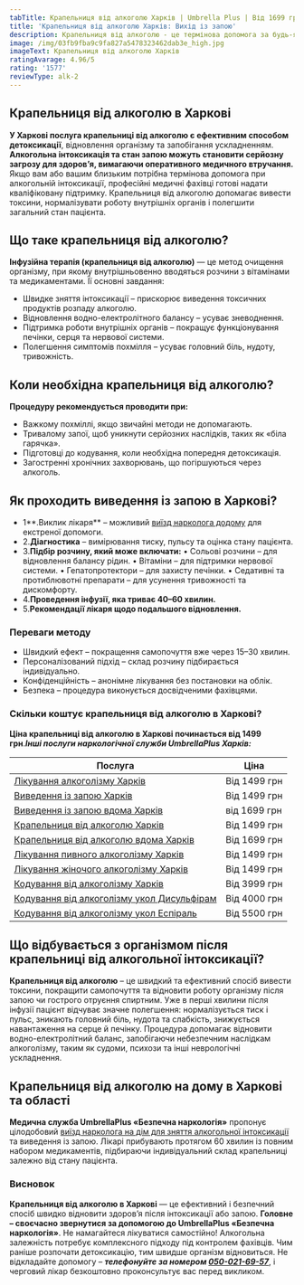 ```yaml
---
tabTitle: Крапельниця від алкоголю Харків | Umbrella Plus | Від 1699 грн
title: 'Крапельниця від алкоголю Харків: Вихід із запою'
description: Крапельниця від алкоголю - це термінова допомога за будь-якої інтоксикації
image: /img/03fb9fba9c9fa827a5478323462dab3e_high.jpg
imageText: Крапельниця від алкоголю Харків
ratingAvarage: 4.96/5
rating: '1577'
reviewType: alk-2
---
```


## Крапельниця від алкоголю в Харкові

**У Харкові послуга крапельниці від алкоголю є ефективним способом детоксикації**, відновлення організму та запобігання ускладненням. **Алкогольна інтоксикація та стан запою можуть становити серйозну загрозу для здоров’я, вимагаючи оперативного медичного втручання.** Якщо вам або вашим близьким потрібна термінова допомога при алкогольній інтоксикації, професійні медичні фахівці готові надати кваліфіковану підтримку. Крапельниця від алкоголю допомагає вивести токсини, нормалізувати роботу внутрішніх органів і полегшити загальний стан пацієнта.

## Що таке крапельниця від алкоголю?

**Інфузійна терапія (крапельниця від алкоголю)** — це метод очищення організму, при якому внутрішньовенно вводяться розчини з вітамінами та медикаментами. Її основні завдання:

* Швидке зняття інтоксикації – прискорює виведення токсичних продуктів розпаду алкоголю.
* Відновлення водно-електролітного балансу – усуває зневоднення.
* Підтримка роботи внутрішніх органів – покращує функціонування печінки, серця та нервової системи.
* Полегшення симптомів похмілля – усуває головний біль, нудоту, тривожність.

## Коли необхідна крапельниця від алкоголю?

**Процедуру рекомендується проводити при:**

* Важкому похміллі, якщо звичайні методи не допомагають.
* Тривалому запої, щоб уникнути серйозних наслідків, таких як «біла гарячка».
* Підготовці до кодування, коли необхідна попередня детоксикація.
* Загостренні хронічних захворювань, що погіршуються через алкоголь.

## Як проходить виведення із запою в Харкові?

* 1\*\*.Виклик лікаря\*\* – можливий [виїзд нарколога додому](https://umbrella-plus.com.ua/uk/kharkiv/vivod-iz-zapoia-na-domy-kharkiv-ua/) для екстреної допомоги.
* 2.**Діагностика** – вимірювання тиску, пульсу та оцінка стану пацієнта.
* 3.**Підбір розчину, який може включати:**
  • Сольові розчини – для відновлення балансу рідин.
  • Вітаміни – для підтримки нервової системи.
  • Гепатопротектори – для захисту печінки.
  • Седативні та протиблювотні препарати – для усунення тривожності та дискомфорту.
* 4.**Проведення інфузії, яка триває 40–60 хвилин.**
* 5.**Рекомендації лікаря щодо подальшого відновлення.**

### Переваги методу

* Швидкий ефект – покращення самопочуття вже через 15–30 хвилин.
* Персоналізований підхід – склад розчину підбирається індивідуально.
* Конфіденційність – анонімне лікування без постановки на облік.
* Безпека – процедура виконується досвідченими фахівцями.

### Скільки коштує крапельниця від алкоголю в Харкові?

**Ціна крапельниці від алкоголю в Харкові починається від 1499 грн**.***Інші послуги наркологічної служби UmbrellaPlus Харків:***

| Послуга                                                                                                                             | Ціна         |
| ----------------------------------------------------------------------------------------------------------------------------------- | ------------ |
| [Лікування алкоголізму Харків](https://umbrella-plus.com.ua/uk/kharkiv/lechenie-alkogolizma-kharkiv-ua/)                            | Від 1499 грн |
| [Виведення із запою Харків](https://umbrella-plus.com.ua/uk/kharkiv/vivod-iz-zapoia-kharkiv-ua/)                                    | Від 1499 грн |
| [Виведення із запою вдома Харків](https://umbrella-plus.com.ua/uk/kharkiv/vivod-iz-zapoia-na-domy-kharkiv-ua/)                      | від 1699 грн |
| [Крапельниця від алкоголю Харків](https://umbrella-plus.com.ua/uk/kharkiv/kapelnica_ot_alkogola_kharkiv-ua/)                        | Від 1499 грн |
| [Крапельниця від алкоголю вдома Харків](https://umbrella-plus.com.ua/uk/kharkiv/kapelnica_ot_alkogola_na_domy_kharkiv_ua/)          | Від 1699 грн |
| [Лікування пивного алкоголізму Харків](https://umbrella-plus.com.ua/uk/kharkiv/lechenie-pivnogo-alkogolizma-kharkiv-ua/)            | Від 1499 грн |
| [Лікування жіночого алкоголізму Харків](https://umbrella-plus.com.ua/uk/kharkiv/lechenie-jenskogo-alkogolizma-kharkiv-ua/)          | Від 1499 грн |
| [Кодування від алкоголізму Харків](https://umbrella-plus.com.ua/uk/kharkiv/kodirovka-ot-alkogolia-kharkiv-ua/)                      | Від 3999 грн |
| [Кодування від алкоголізму укол Дисульфірам](https://umbrella-plus.com.ua/uk/kharkiv/kodirovka-ot-alkogolia-disulfiram-kharkiv-ua/) | Від 4000 грн |
| [Кодування від алкоголізму укол Еспіраль](https://umbrella-plus.com.ua/uk/kharkiv/kodirovka-ot-alkogolizma-espiarl-kharkiv-ua/)     | Від 5500 грн |

## Що відбувається з організмом після крапельниці від алкогольної інтоксикації?

**Крапельниця від алкоголю** – це швидкий та ефективний спосіб вивести токсини, покращити самопочуття та відновити роботу організму після запою чи гострого отруєння спиртним. Уже в перші хвилини після інфузії пацієнт відчуває значне полегшення: нормалізується тиск і пульс, зникають головний біль, нудота та слабкість, знижується навантаження на серце й печінку. Процедура допомагає відновити водно-електролітний баланс, запобігаючи небезпечним наслідкам алкоголізму, таким як судоми, психози та інші неврологічні ускладнення.

## Крапельниця від алкоголю на дому в Харкові та області

**Медична служба UmbrellaPlus «Безпечна наркологія»** пропонує цілодобовий [виїзд нарколога на дім для зняття алкогольної інтоксикації](https://umbrella-plus.com.ua/uk/kharkiv/kapelnica_ot_alkogola_na_domy_kharkiv_ua/) та виведення із запою. Лікарі прибувають протягом 60 хвилин із повним набором медикаментів, підбираючи індивідуальний склад крапельниці залежно від стану пацієнта.

### Висновок

**Крапельниця від алкоголю в Харкові** — це ефективний і безпечний спосіб швидко відновити здоров’я після інтоксикації або запою. **Головне – своєчасно звернутися за допомогою до UmbrellaPlus «Безпечна наркологія»**. Не намагайтеся лікуватися самостійно! Алкогольна залежність потребує комплексного підходу під контролем фахівців. Чим раніше розпочати детоксикацію, тим швидше організм відновиться. Не відкладайте допомогу – ***телефонуйте за номером [050-021-69-57](tel:0500216957)***, і черговий лікар безкоштовно проконсультує вас перед викликом.
